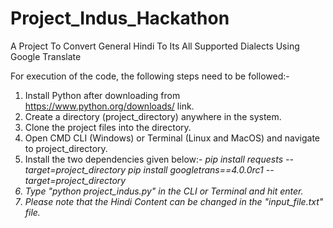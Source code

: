 # Project_Indus_Hackathon
A Project To Convert General Hindi To Its All Supported Dialects Using Google Translate

For execution of the code, the following steps need to be followed:-
1. Install Python after downloading from https://www.python.org/downloads/ link.
2. Create a directory (project_directory) anywhere in the system.
3. Clone the project files into the directory.
4. Open CMD CLI (Windows) or Terminal (Linux and MacOS) and navigate to project_directory.
5. Install the two dependencies given below:-
  <i> pip install requests --target=project_directory
  <ii> pip install googletrans==4.0.0rc1 --target=project_directory
6. Type "python project_indus.py" in the CLI or Terminal and hit enter.
7. Please note that the Hindi Content can be changed in the "input_file.txt" file.
